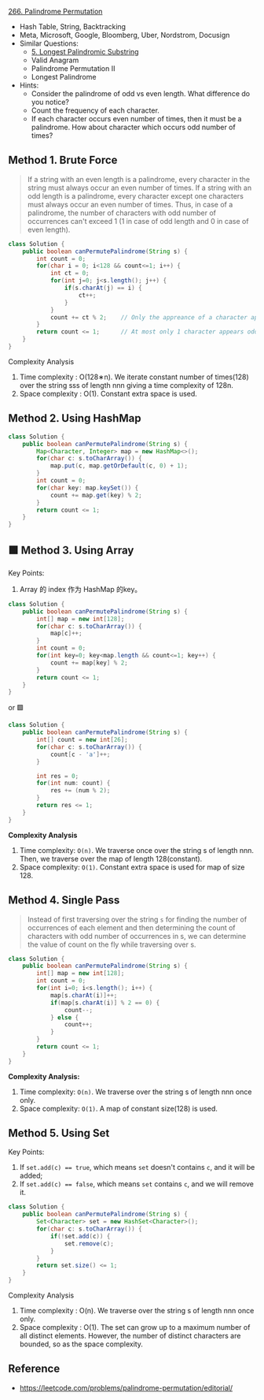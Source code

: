 [266. Palindrome Permutation](https://leetcode.com/problems/palindrome-permutation/)

* Hash Table, String, Backtracking
* Meta, Microsoft, Google, Bloomberg, Uber, Nordstrom, Docusign
* Similar Questions:
    * [5. Longest Palindromic Substring](https://leetcode.com/problems/longest-palindromic-substring/)
    * Valid Anagram
    * Palindrome Permutation II
    * Longest Palindrome
* Hints:
    * Consider the palindrome of odd vs even length. What difference do you notice?
    * Count the frequency of each character.
    * If each character occurs even number of times, then it must be a palindrome. How about character which occurs odd number of times?
    
    
## Method 1. Brute Force
> If a string with an even length is a palindrome, every character in the string must always occur an even number of times.
> If a string with an odd length is a palindrome, every character except one characters must always occur an even number of times. Thus, in case of a palindrome, the number of characters with odd number of occurrences can't exceed 1 (1 in case of odd length and 0 in case of even length).

```java
class Solution {
    public boolean canPermutePalindrome(String s) {
        int count = 0;
        for(char i = 0; i<128 && count<=1; i++) {
            int ct = 0;
            for(int j=0; j<s.length(); j++) {
                if(s.charAt(j) == i) {
                    ct++;
                }
            }
            count += ct % 2;    // Only the appreance of a character appears odd times, this count will increase
        }
        return count <= 1;      // At most only 1 character appears odd times.
    }
}
```
Complexity Analysis
1. Time complexity : O(128∗n). We iterate constant number of times(128) over the string sss of length nnn giving a time complexity of 128n.
2. Space complexity : O(1). Constant extra space is used.


## Method 2. Using HashMap
```java
class Solution {
    public boolean canPermutePalindrome(String s) {
        Map<Character, Integer> map = new HashMap<>();
        for(char c: s.toCharArray()) {
            map.put(c, map.getOrDefault(c, 0) + 1);
        }
        int count = 0;
        for(char key: map.keySet()) {
            count += map.get(key) % 2;
        }
        return count <= 1;
    }
}
```


## 🟩 Method 3. Using Array
Key Points:
1. Array 的 index 作为 HashMap 的key。

```java
class Solution {
    public boolean canPermutePalindrome(String s) {
        int[] map = new int[128];
        for(char c: s.toCharArray()) {
            map[c]++;
        }
        int count = 0;
        for(int key=0; key<map.length && count<=1; key++) {
            count += map[key] % 2;
        }
        return count <= 1;
    }
}
```

or 🟩
```java
class Solution {
    public boolean canPermutePalindrome(String s) {
        int[] count = new int[26];
        for(char c: s.toCharArray()) {
            count[c - 'a']++;
        }

        int res = 0;
        for(int num: count) {
            res += (num % 2);
        }
        return res <= 1;
    }
}
```
**Complexity Analysis**
1. Time complexity: `O(n)`. We traverse once over the string s of length nnn. Then, we traverse over the map of length 128(constant).
2. Space complexity: `O(1)`. Constant extra space is used for map of size 128.


## Method 4. Single Pass
> Instead of first traversing over the string `s` for finding the number of occurrences of each element and then determining the count of characters with odd number of occurrences in s,
> we can determine the value of count on the fly while traversing over s.

```java
class Solution {
    public boolean canPermutePalindrome(String s) {
        int[] map = new int[128];
        int count = 0;
        for(int i=0; i<s.length(); i++) {
            map[s.charAt(i)]++;
            if(map[s.charAt(i)] % 2 == 0) {
                count--;
            } else {
                count++;
            }
        }
        return count <= 1;
    }
}
```
**Complexity Analysis:**
1. Time complexity: `O(n)`. We traverse over the string s of length nnn once only.
2. Space complexity: `O(1)`. A map of constant size(128) is used.


## Method 5. Using Set
Key Points:
1. If `set.add(c) == true`, which means `set` doesn't contains `c`, and it will be added;
2. If `set.add(c) == false`, which means `set` contains `c`, and we will remove it.
```java
class Solution {
    public boolean canPermutePalindrome(String s) {
        Set<Character> set = new HashSet<Character>();
        for(char c: s.toCharArray()) {
            if(!set.add(c)) {
                set.remove(c);
            }
        }
        return set.size() <= 1;
    }
}
```
Complexity Analysis
1. Time complexity : O(n). We traverse over the string s of length nnn once only.
2. Space complexity : O(1). The set can grow up to a maximum number of all distinct elements. However, the number of distinct characters are bounded, so as the space complexity.


## Reference
* https://leetcode.com/problems/palindrome-permutation/editorial/